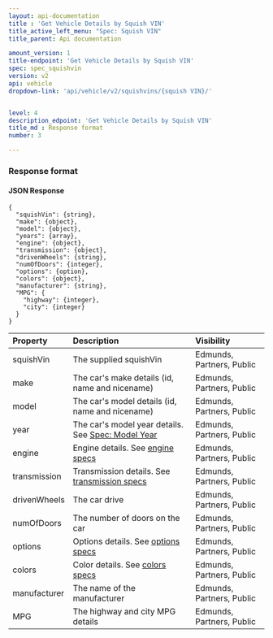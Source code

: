 ```yaml
---
layout: api-documentation
title : 'Get Vehicle Details by Squish VIN'
title_active_left_menu: "Spec: Squish VIN"
title_parent: Api documentation

amount_version: 1
title-endpoint: 'Get Vehicle Details by Squish VIN'
spec: spec_squishvin
version: v2
api: vehicle
dropdown-link: 'api/vehicle/v2/squishvins/{squish VIN}/'


level: 4
description_edpoint: 'Get Vehicle Details by Squish VIN'
title_md : Response format
number: 3

---
```


### Response format

#### JSON Response

	{
	  "squishVin": {string},
	  "make": {object},
	  "model": {object},
	  "years": {array},
	  "engine": {object},
	  "transmission": {object},
	  "drivenWheels": {string},
	  "numOfDoors": {integer},
	  "options": {option},
	  "colors": {object},
	  "manufacturer": {string},
	  "MPG": {
	    "highway": {integer},
	    "city": {integer}
	  }
	}


| Property      				| Description                         					| Visibility                |
|:------------------------------|:------------------------------------------------------|:------------------------- |
| squishVin		    			| The supplied squishVin								| Edmunds, Partners, Public |
| make		    				| The car's make details (id, name and nicename)			| Edmunds, Partners, Public |
| model							| The car's model details (id, name and nicename)			| Edmunds, Partners, Public |
| year	  						| The car's model year details. See [Spec: Model Year](/api-documentation/vehicle/spec_model_year/v2/)		| Edmunds, Partners, Public |
| engine		    			| Engine details. See [engine specs](/api-documentation/vehicle/spec_engine_and_transmission/v2/)	| Edmunds, Partners, Public |
| transmission					| Transmission details. See [transmission specs](/api-documentation/vehicle/spec_engine_and_transmission/v2/)	| Edmunds, Partners, Public |
| drivenWheels	    			| The car drive								| Edmunds, Partners, Public |
| numOfDoors	    			| The number of doors on the car									| Edmunds, Partners, Public |
| options					    | Options details. See [options specs](/api-documentation/vehicle/spec_colors_and_options/v2/)		| Edmunds, Partners, Public |
| colors						| Color details. See [colors specs](/api-documentation/vehicle/spec_colors_and_options/v2/)					| Edmunds, Partners, Public |
| manufacturer				    | The name of the manufacturer					| Edmunds, Partners, Public |
| MPG						    | The highway and city MPG details					| Edmunds, Partners, Public |


